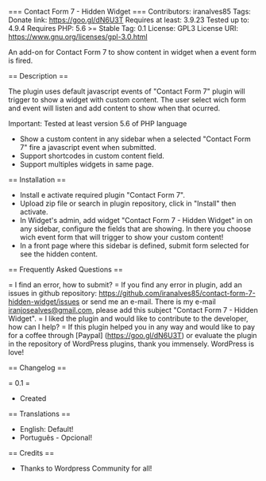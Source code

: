 === Contact Form 7 - Hidden Widget ===
Contributors: iranalves85
Tags: 
Donate link: https://goo.gl/dN6U3T
Requires at least: 3.9.23
Tested up to: 4.9.4
Requires PHP: 5.6 >=
Stable Tag: 0.1
License: GPL3
License URI: https://www.gnu.org/licenses/gpl-3.0.html

An add-on for Contact Form 7 to show content in widget when a event form is fired. 

== Description ==

The plugin uses default javascript events of "Contact Form 7" plugin will trigger to show a widget with custom content. The user select wich form and event will listen and add content to show when that ocurred.

Important: Tested at least version 5.6 of PHP language

* Show a custom content in any sidebar when a selected "Contact Form 7" fire a javascript event when submitted.
* Support shortcodes in custom content field.
* Support multiples widgets in same page.


== Installation ==

* Install e activate required plugin "Contact Form 7".
* Upload zip file or search in plugin repository, click in "Install" then activate. 
* In Widget's admin, add widget "Contact Form 7 - Hidden Widget" in on any sidebar, configure the fields that are showing. In there you choose wich event form that will trigger to show your custom content!
* In a front page where this sidebar is defined, submit form selected for see the hidden content.

== Frequently Asked Questions ==

= I find an error, how to submit? =
If you find any error in plugin, add an issues in github repository: https://github.com/iranalves85/contact-form-7-hidden-widget/issues or send me an e-mail. There is my e-mail iranjosealves@gmail.com, please add this subject "Contact Form 7 - Hidden Widget". 
= I liked the plugin and would like to contribute to the developer, how can I help? =
If this plugin helped you in any way and would like to pay for a coffee through [Paypal] (https://goo.gl/dN6U3T) or evaluate the plugin in the repository of WordPress plugins, thank you immensely. WordPress is love!

== Changelog ==

= 0.1 =
* Created

== Translations ==

* English: Default!
* Português - Opcional!


== Credits ==
* Thanks to Wordpress Community for all!